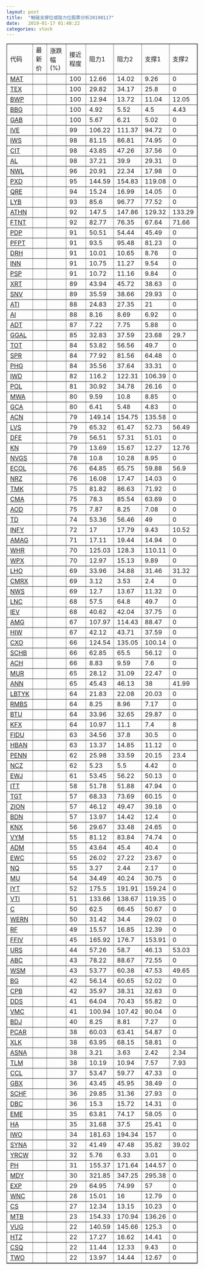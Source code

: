 ```yaml
---
layout: post
title:  "触碰支撑位或阻力位股票分析20190117"
date:   2019-01-17 01:40:22
categories: stock
---
```

<script type="text/javascript">
var stockList = []
stockList.push('gb_mat');
stockList.push('gb_tex');
stockList.push('gb_bwp');
stockList.push('gb_bbg');
stockList.push('gb_gab');
stockList.push('gb_ive');
stockList.push('gb_iws');
stockList.push('gb_cit');
stockList.push('gb_al');
stockList.push('gb_nwl');
stockList.push('gb_pxd');
stockList.push('gb_qre');
stockList.push('gb_lyb');
stockList.push('gb_athn');
stockList.push('gb_ftnt');
stockList.push('gb_pdp');
stockList.push('gb_pfpt');
stockList.push('gb_drh');
stockList.push('gb_inn');
stockList.push('gb_psp');
stockList.push('gb_xrt');
stockList.push('gb_snv');
stockList.push('gb_ati');
stockList.push('gb_ai');
stockList.push('gb_adt');
stockList.push('gb_ggal');
stockList.push('gb_tot');
stockList.push('gb_spr');
stockList.push('gb_phg');
stockList.push('gb_iwd');
stockList.push('gb_pol');
stockList.push('gb_mwa');
stockList.push('gb_gca');
stockList.push('gb_acn');
stockList.push('gb_lvs');
stockList.push('gb_dfe');
stockList.push('gb_kn');
stockList.push('gb_nvgs');
stockList.push('gb_ecol');
stockList.push('gb_nrz');
stockList.push('gb_tmk');
stockList.push('gb_cma');
stockList.push('gb_aod');
stockList.push('gb_td');
stockList.push('gb_infy');
stockList.push('gb_amag');
stockList.push('gb_whr');
stockList.push('gb_wpx');
stockList.push('gb_lho');
stockList.push('gb_cmrx');
stockList.push('gb_nws');
stockList.push('gb_lnc');
stockList.push('gb_iev');
stockList.push('gb_amg');
stockList.push('gb_hiw');
stockList.push('gb_cxo');
stockList.push('gb_schb');
stockList.push('gb_ach');
stockList.push('gb_mur');
stockList.push('gb_ann');
stockList.push('gb_lbtyk');
stockList.push('gb_rmbs');
stockList.push('gb_btu');
stockList.push('gb_kfx');
stockList.push('gb_fidu');
stockList.push('gb_hban');
stockList.push('gb_penn');
stockList.push('gb_ncz');
stockList.push('gb_ewj');
stockList.push('gb_itt');
stockList.push('gb_tgt');
stockList.push('gb_zion');
stockList.push('gb_bdn');
stockList.push('gb_knx');
stockList.push('gb_vym');
stockList.push('gb_adm');
stockList.push('gb_ewc');
stockList.push('gb_nq');
stockList.push('gb_mu');
stockList.push('gb_iyt');
stockList.push('gb_vti');
stockList.push('gb_c');
stockList.push('gb_wern');
stockList.push('gb_rf');
stockList.push('gb_ffiv');
stockList.push('gb_urs');
stockList.push('gb_abc');
stockList.push('gb_wsm');
stockList.push('gb_bg');
stockList.push('gb_cpb');
stockList.push('gb_dds');
stockList.push('gb_vmc');
stockList.push('gb_bdj');
stockList.push('gb_pcar');
stockList.push('gb_xlk');
stockList.push('gb_asna');
stockList.push('gb_tlm');
stockList.push('gb_ccl');
stockList.push('gb_gbx');
stockList.push('gb_schf');
stockList.push('gb_dbc');
stockList.push('gb_eme');
stockList.push('gb_ha');
stockList.push('gb_iwo');
stockList.push('gb_syna');
stockList.push('gb_yrcw');
stockList.push('gb_ph');
stockList.push('gb_mdy');
stockList.push('gb_exp');
stockList.push('gb_wnc');
stockList.push('gb_cs');
stockList.push('gb_mtb');
stockList.push('gb_vug');
stockList.push('gb_htz');
stockList.push('gb_csq');
stockList.push('gb_two');
</script>
<table border="1">
 <tr>
 <td>代码</td>
 <td>最新价</td>
 <td>涨跌幅(%)</td>
 <td>接近程度</td>
 <td>阻力1</td>
 <td>阻力2</td>
 <td>支撑1</td>
 <td>支撑2</td>
</tr>
  <tr id="mat" class="red">
  <td><a href="http://stock.finance.sina.com.cn/usstock/quotes/MAT.html" target="_blank">MAT</a></td><td></td><td></td><td>100</td><td>12.66</td><td>14.02</td><td>9.26</td><td>0</td></tr>
  <tr id="tex" class="red">
  <td><a href="http://stock.finance.sina.com.cn/usstock/quotes/TEX.html" target="_blank">TEX</a></td><td></td><td></td><td>100</td><td>29.82</td><td>34.17</td><td>25.8</td><td>0</td></tr>
  <tr id="bwp" class="green">
  <td><a href="http://stock.finance.sina.com.cn/usstock/quotes/BWP.html" target="_blank">BWP</a></td><td></td><td></td><td>100</td><td>12.94</td><td>13.72</td><td>11.04</td><td>12.05</td></tr>
  <tr id="bbg" class="red">
  <td><a href="http://stock.finance.sina.com.cn/usstock/quotes/BBG.html" target="_blank">BBG</a></td><td></td><td></td><td>100</td><td>4.92</td><td>5.52</td><td>4.5</td><td>4.43</td></tr>
  <tr id="gab" class="red">
  <td><a href="http://stock.finance.sina.com.cn/usstock/quotes/GAB.html" target="_blank">GAB</a></td><td></td><td></td><td>100</td><td>5.67</td><td>6.21</td><td>5.02</td><td>0</td></tr>
  <tr id="ive" class="red">
  <td><a href="http://stock.finance.sina.com.cn/usstock/quotes/IVE.html" target="_blank">IVE</a></td><td></td><td></td><td>99</td><td>106.22</td><td>111.37</td><td>94.72</td><td>0</td></tr>
  <tr id="iws" class="red">
  <td><a href="http://stock.finance.sina.com.cn/usstock/quotes/IWS.html" target="_blank">IWS</a></td><td></td><td></td><td>98</td><td>81.15</td><td>86.81</td><td>74.95</td><td>0</td></tr>
  <tr id="cit" class="red">
  <td><a href="http://stock.finance.sina.com.cn/usstock/quotes/CIT.html" target="_blank">CIT</a></td><td></td><td></td><td>98</td><td>43.85</td><td>47.26</td><td>37.56</td><td>0</td></tr>
  <tr id="al" class="red">
  <td><a href="http://stock.finance.sina.com.cn/usstock/quotes/AL.html" target="_blank">AL</a></td><td></td><td></td><td>98</td><td>37.21</td><td>39.9</td><td>29.31</td><td>0</td></tr>
  <tr id="nwl" class="red">
  <td><a href="http://stock.finance.sina.com.cn/usstock/quotes/NWL.html" target="_blank">NWL</a></td><td></td><td></td><td>96</td><td>20.91</td><td>22.34</td><td>17.98</td><td>0</td></tr>
  <tr id="pxd" class="red">
  <td><a href="http://stock.finance.sina.com.cn/usstock/quotes/PXD.html" target="_blank">PXD</a></td><td></td><td></td><td>95</td><td>144.59</td><td>154.83</td><td>119.08</td><td>0</td></tr>
  <tr id="qre" class="red">
  <td><a href="http://stock.finance.sina.com.cn/usstock/quotes/QRE.html" target="_blank">QRE</a></td><td></td><td></td><td>94</td><td>15.24</td><td>16.99</td><td>14.05</td><td>0</td></tr>
  <tr id="lyb" class="red">
  <td><a href="http://stock.finance.sina.com.cn/usstock/quotes/LYB.html" target="_blank">LYB</a></td><td></td><td></td><td>93</td><td>85.6</td><td>96.77</td><td>77.52</td><td>0</td></tr>
  <tr id="athn" class="green">
  <td><a href="http://stock.finance.sina.com.cn/usstock/quotes/ATHN.html" target="_blank">ATHN</a></td><td></td><td></td><td>92</td><td>147.5</td><td>147.86</td><td>129.32</td><td>133.29</td></tr>
  <tr id="ftnt" class="green">
  <td><a href="http://stock.finance.sina.com.cn/usstock/quotes/FTNT.html" target="_blank">FTNT</a></td><td></td><td></td><td>92</td><td>82.77</td><td>76.35</td><td>67.64</td><td>71.66</td></tr>
  <tr id="pdp" class="red">
  <td><a href="http://stock.finance.sina.com.cn/usstock/quotes/PDP.html" target="_blank">PDP</a></td><td></td><td></td><td>91</td><td>50.51</td><td>54.44</td><td>45.49</td><td>0</td></tr>
  <tr id="pfpt" class="red">
  <td><a href="http://stock.finance.sina.com.cn/usstock/quotes/PFPT.html" target="_blank">PFPT</a></td><td></td><td></td><td>91</td><td>93.5</td><td>95.48</td><td>81.23</td><td>0</td></tr>
  <tr id="drh" class="red">
  <td><a href="http://stock.finance.sina.com.cn/usstock/quotes/DRH.html" target="_blank">DRH</a></td><td></td><td></td><td>91</td><td>10.01</td><td>10.65</td><td>8.76</td><td>0</td></tr>
  <tr id="inn" class="red">
  <td><a href="http://stock.finance.sina.com.cn/usstock/quotes/INN.html" target="_blank">INN</a></td><td></td><td></td><td>91</td><td>10.75</td><td>11.27</td><td>9.54</td><td>0</td></tr>
  <tr id="psp" class="red">
  <td><a href="http://stock.finance.sina.com.cn/usstock/quotes/PSP.html" target="_blank">PSP</a></td><td></td><td></td><td>91</td><td>10.72</td><td>11.16</td><td>9.84</td><td>0</td></tr>
  <tr id="xrt" class="red">
  <td><a href="http://stock.finance.sina.com.cn/usstock/quotes/XRT.html" target="_blank">XRT</a></td><td></td><td></td><td>89</td><td>43.94</td><td>45.72</td><td>38.63</td><td>0</td></tr>
  <tr id="snv" class="red">
  <td><a href="http://stock.finance.sina.com.cn/usstock/quotes/SNV.html" target="_blank">SNV</a></td><td></td><td></td><td>89</td><td>35.59</td><td>38.66</td><td>29.93</td><td>0</td></tr>
  <tr id="ati" class="red">
  <td><a href="http://stock.finance.sina.com.cn/usstock/quotes/ATI.html" target="_blank">ATI</a></td><td></td><td></td><td>88</td><td>24.83</td><td>27.35</td><td>21</td><td>0</td></tr>
  <tr id="ai" class="red">
  <td><a href="http://stock.finance.sina.com.cn/usstock/quotes/AI.html" target="_blank">AI</a></td><td></td><td></td><td>88</td><td>8.16</td><td>8.69</td><td>6.92</td><td>0</td></tr>
  <tr id="adt" class="red">
  <td><a href="http://stock.finance.sina.com.cn/usstock/quotes/ADT.html" target="_blank">ADT</a></td><td></td><td></td><td>87</td><td>7.22</td><td>7.75</td><td>5.88</td><td>0</td></tr>
  <tr id="ggal" class="red">
  <td><a href="http://stock.finance.sina.com.cn/usstock/quotes/GGAL.html" target="_blank">GGAL</a></td><td></td><td></td><td>85</td><td>32.83</td><td>37.59</td><td>23.68</td><td>29.7</td></tr>
  <tr id="tot" class="red">
  <td><a href="http://stock.finance.sina.com.cn/usstock/quotes/TOT.html" target="_blank">TOT</a></td><td></td><td></td><td>84</td><td>53.82</td><td>56.56</td><td>49.7</td><td>0</td></tr>
  <tr id="spr" class="red">
  <td><a href="http://stock.finance.sina.com.cn/usstock/quotes/SPR.html" target="_blank">SPR</a></td><td></td><td></td><td>84</td><td>77.92</td><td>81.56</td><td>64.48</td><td>0</td></tr>
  <tr id="phg" class="red">
  <td><a href="http://stock.finance.sina.com.cn/usstock/quotes/PHG.html" target="_blank">PHG</a></td><td></td><td></td><td>84</td><td>35.56</td><td>37.64</td><td>33.31</td><td>0</td></tr>
  <tr id="iwd" class="red">
  <td><a href="http://stock.finance.sina.com.cn/usstock/quotes/IWD.html" target="_blank">IWD</a></td><td></td><td></td><td>82</td><td>116.2</td><td>122.31</td><td>106.39</td><td>0</td></tr>
  <tr id="pol" class="red">
  <td><a href="http://stock.finance.sina.com.cn/usstock/quotes/POL.html" target="_blank">POL</a></td><td></td><td></td><td>81</td><td>30.92</td><td>34.78</td><td>26.16</td><td>0</td></tr>
  <tr id="mwa" class="green">
  <td><a href="http://stock.finance.sina.com.cn/usstock/quotes/MWA.html" target="_blank">MWA</a></td><td></td><td></td><td>80</td><td>9.59</td><td>10.8</td><td>8.85</td><td>0</td></tr>
  <tr id="gca" class="green">
  <td><a href="http://stock.finance.sina.com.cn/usstock/quotes/GCA.html" target="_blank">GCA</a></td><td></td><td></td><td>80</td><td>6.41</td><td>5.48</td><td>4.83</td><td>0</td></tr>
  <tr id="acn" class="red">
  <td><a href="http://stock.finance.sina.com.cn/usstock/quotes/ACN.html" target="_blank">ACN</a></td><td></td><td></td><td>79</td><td>149.14</td><td>154.75</td><td>135.58</td><td>0</td></tr>
  <tr id="lvs" class="green">
  <td><a href="http://stock.finance.sina.com.cn/usstock/quotes/LVS.html" target="_blank">LVS</a></td><td></td><td></td><td>79</td><td>65.32</td><td>61.47</td><td>52.73</td><td>56.49</td></tr>
  <tr id="dfe" class="red">
  <td><a href="http://stock.finance.sina.com.cn/usstock/quotes/DFE.html" target="_blank">DFE</a></td><td></td><td></td><td>79</td><td>56.51</td><td>57.31</td><td>51.01</td><td>0</td></tr>
  <tr id="kn" class="red">
  <td><a href="http://stock.finance.sina.com.cn/usstock/quotes/KN.html" target="_blank">KN</a></td><td></td><td></td><td>79</td><td>13.69</td><td>15.67</td><td>12.27</td><td>12.76</td></tr>
  <tr id="nvgs" class="green">
  <td><a href="http://stock.finance.sina.com.cn/usstock/quotes/NVGS.html" target="_blank">NVGS</a></td><td></td><td></td><td>78</td><td>10.8</td><td>10.28</td><td>8.95</td><td>0</td></tr>
  <tr id="ecol" class="red">
  <td><a href="http://stock.finance.sina.com.cn/usstock/quotes/ECOL.html" target="_blank">ECOL</a></td><td></td><td></td><td>76</td><td>64.85</td><td>65.75</td><td>59.88</td><td>56.9</td></tr>
  <tr id="nrz" class="red">
  <td><a href="http://stock.finance.sina.com.cn/usstock/quotes/NRZ.html" target="_blank">NRZ</a></td><td></td><td></td><td>76</td><td>16.08</td><td>17.47</td><td>14.03</td><td>0</td></tr>
  <tr id="tmk" class="red">
  <td><a href="http://stock.finance.sina.com.cn/usstock/quotes/TMK.html" target="_blank">TMK</a></td><td></td><td></td><td>75</td><td>81.82</td><td>86.63</td><td>71.92</td><td>0</td></tr>
  <tr id="cma" class="red">
  <td><a href="http://stock.finance.sina.com.cn/usstock/quotes/CMA.html" target="_blank">CMA</a></td><td></td><td></td><td>75</td><td>78.3</td><td>85.54</td><td>63.69</td><td>0</td></tr>
  <tr id="aod" class="red">
  <td><a href="http://stock.finance.sina.com.cn/usstock/quotes/AOD.html" target="_blank">AOD</a></td><td></td><td></td><td>75</td><td>7.87</td><td>8.25</td><td>7.08</td><td>0</td></tr>
  <tr id="td" class="red">
  <td><a href="http://stock.finance.sina.com.cn/usstock/quotes/TD.html" target="_blank">TD</a></td><td></td><td></td><td>74</td><td>53.36</td><td>56.46</td><td>49</td><td>0</td></tr>
  <tr id="infy" class="green">
  <td><a href="http://stock.finance.sina.com.cn/usstock/quotes/INFY.html" target="_blank">INFY</a></td><td></td><td></td><td>72</td><td>17</td><td>17.79</td><td>9.43</td><td>10.52</td></tr>
  <tr id="amag" class="red">
  <td><a href="http://stock.finance.sina.com.cn/usstock/quotes/AMAG.html" target="_blank">AMAG</a></td><td></td><td></td><td>71</td><td>17.11</td><td>19.44</td><td>14.94</td><td>0</td></tr>
  <tr id="whr" class="red">
  <td><a href="http://stock.finance.sina.com.cn/usstock/quotes/WHR.html" target="_blank">WHR</a></td><td></td><td></td><td>70</td><td>125.03</td><td>128.3</td><td>110.11</td><td>0</td></tr>
  <tr id="wpx" class="red">
  <td><a href="http://stock.finance.sina.com.cn/usstock/quotes/WPX.html" target="_blank">WPX</a></td><td></td><td></td><td>70</td><td>12.97</td><td>15.13</td><td>9.89</td><td>0</td></tr>
  <tr id="lho" class="green">
  <td><a href="http://stock.finance.sina.com.cn/usstock/quotes/LHO.html" target="_blank">LHO</a></td><td></td><td></td><td>69</td><td>33.96</td><td>34.88</td><td>31.46</td><td>31.32</td></tr>
  <tr id="cmrx" class="red">
  <td><a href="http://stock.finance.sina.com.cn/usstock/quotes/CMRX.html" target="_blank">CMRX</a></td><td></td><td></td><td>69</td><td>3.12</td><td>3.53</td><td>2.4</td><td>0</td></tr>
  <tr id="nws" class="red">
  <td><a href="http://stock.finance.sina.com.cn/usstock/quotes/NWS.html" target="_blank">NWS</a></td><td></td><td></td><td>69</td><td>12.7</td><td>13.67</td><td>11.32</td><td>0</td></tr>
  <tr id="lnc" class="red">
  <td><a href="http://stock.finance.sina.com.cn/usstock/quotes/LNC.html" target="_blank">LNC</a></td><td></td><td></td><td>68</td><td>57.5</td><td>64.8</td><td>49.7</td><td>0</td></tr>
  <tr id="iev" class="red">
  <td><a href="http://stock.finance.sina.com.cn/usstock/quotes/IEV.html" target="_blank">IEV</a></td><td></td><td></td><td>68</td><td>40.62</td><td>42.04</td><td>37.75</td><td>0</td></tr>
  <tr id="amg" class="red">
  <td><a href="http://stock.finance.sina.com.cn/usstock/quotes/AMG.html" target="_blank">AMG</a></td><td></td><td></td><td>67</td><td>107.97</td><td>114.43</td><td>88.47</td><td>0</td></tr>
  <tr id="hiw" class="green">
  <td><a href="http://stock.finance.sina.com.cn/usstock/quotes/HIW.html" target="_blank">HIW</a></td><td></td><td></td><td>67</td><td>42.12</td><td>43.71</td><td>37.59</td><td>0</td></tr>
  <tr id="cxo" class="red">
  <td><a href="http://stock.finance.sina.com.cn/usstock/quotes/CXO.html" target="_blank">CXO</a></td><td></td><td></td><td>66</td><td>124.54</td><td>135.05</td><td>100.14</td><td>0</td></tr>
  <tr id="schb" class="red">
  <td><a href="http://stock.finance.sina.com.cn/usstock/quotes/SCHB.html" target="_blank">SCHB</a></td><td></td><td></td><td>66</td><td>62.85</td><td>65.5</td><td>56.12</td><td>0</td></tr>
  <tr id="ach" class="red">
  <td><a href="http://stock.finance.sina.com.cn/usstock/quotes/ACH.html" target="_blank">ACH</a></td><td></td><td></td><td>66</td><td>8.83</td><td>9.59</td><td>7.6</td><td>0</td></tr>
  <tr id="mur" class="red">
  <td><a href="http://stock.finance.sina.com.cn/usstock/quotes/MUR.html" target="_blank">MUR</a></td><td></td><td></td><td>65</td><td>28.12</td><td>31.09</td><td>22.47</td><td>0</td></tr>
  <tr id="ann" class="red">
  <td><a href="http://stock.finance.sina.com.cn/usstock/quotes/ANN.html" target="_blank">ANN</a></td><td></td><td></td><td>65</td><td>45.43</td><td>46.13</td><td>38</td><td>41.99</td></tr>
  <tr id="lbtyk" class="red">
  <td><a href="http://stock.finance.sina.com.cn/usstock/quotes/LBTYK.html" target="_blank">LBTYK</a></td><td></td><td></td><td>64</td><td>21.83</td><td>22.08</td><td>20.03</td><td>0</td></tr>
  <tr id="rmbs" class="red">
  <td><a href="http://stock.finance.sina.com.cn/usstock/quotes/RMBS.html" target="_blank">RMBS</a></td><td></td><td></td><td>64</td><td>8.25</td><td>8.96</td><td>7.17</td><td>0</td></tr>
  <tr id="btu" class="red">
  <td><a href="http://stock.finance.sina.com.cn/usstock/quotes/BTU.html" target="_blank">BTU</a></td><td></td><td></td><td>64</td><td>33.96</td><td>32.65</td><td>29.87</td><td>0</td></tr>
  <tr id="kfx" class="green">
  <td><a href="http://stock.finance.sina.com.cn/usstock/quotes/KFX.html" target="_blank">KFX</a></td><td></td><td></td><td>64</td><td>10.97</td><td>11.1</td><td>7.4</td><td>8</td></tr>
  <tr id="fidu" class="red">
  <td><a href="http://stock.finance.sina.com.cn/usstock/quotes/FIDU.html" target="_blank">FIDU</a></td><td></td><td></td><td>63</td><td>34.56</td><td>37.8</td><td>30.5</td><td>0</td></tr>
  <tr id="hban" class="red">
  <td><a href="http://stock.finance.sina.com.cn/usstock/quotes/HBAN.html" target="_blank">HBAN</a></td><td></td><td></td><td>63</td><td>13.37</td><td>14.85</td><td>11.12</td><td>0</td></tr>
  <tr id="penn" class="green">
  <td><a href="http://stock.finance.sina.com.cn/usstock/quotes/PENN.html" target="_blank">PENN</a></td><td></td><td></td><td>62</td><td>25.98</td><td>33.59</td><td>20.15</td><td>23.4</td></tr>
  <tr id="ncz" class="red">
  <td><a href="http://stock.finance.sina.com.cn/usstock/quotes/NCZ.html" target="_blank">NCZ</a></td><td></td><td></td><td>62</td><td>5.23</td><td>5.5</td><td>4.42</td><td>0</td></tr>
  <tr id="ewj" class="green">
  <td><a href="http://stock.finance.sina.com.cn/usstock/quotes/EWJ.html" target="_blank">EWJ</a></td><td></td><td></td><td>61</td><td>53.45</td><td>56.22</td><td>50.13</td><td>0</td></tr>
  <tr id="itt" class="red">
  <td><a href="http://stock.finance.sina.com.cn/usstock/quotes/ITT.html" target="_blank">ITT</a></td><td></td><td></td><td>58</td><td>51.78</td><td>51.88</td><td>47.94</td><td>0</td></tr>
  <tr id="tgt" class="red">
  <td><a href="http://stock.finance.sina.com.cn/usstock/quotes/TGT.html" target="_blank">TGT</a></td><td></td><td></td><td>57</td><td>68.33</td><td>73.69</td><td>60.15</td><td>0</td></tr>
  <tr id="zion" class="red">
  <td><a href="http://stock.finance.sina.com.cn/usstock/quotes/ZION.html" target="_blank">ZION</a></td><td></td><td></td><td>57</td><td>46.12</td><td>49.47</td><td>39.18</td><td>0</td></tr>
  <tr id="bdn" class="red">
  <td><a href="http://stock.finance.sina.com.cn/usstock/quotes/BDN.html" target="_blank">BDN</a></td><td></td><td></td><td>57</td><td>13.97</td><td>14.42</td><td>12.4</td><td>0</td></tr>
  <tr id="knx" class="red">
  <td><a href="http://stock.finance.sina.com.cn/usstock/quotes/KNX.html" target="_blank">KNX</a></td><td></td><td></td><td>56</td><td>29.67</td><td>33.48</td><td>24.65</td><td>0</td></tr>
  <tr id="vym" class="red">
  <td><a href="http://stock.finance.sina.com.cn/usstock/quotes/VYM.html" target="_blank">VYM</a></td><td></td><td></td><td>55</td><td>81.12</td><td>83.84</td><td>74.74</td><td>0</td></tr>
  <tr id="adm" class="red">
  <td><a href="http://stock.finance.sina.com.cn/usstock/quotes/ADM.html" target="_blank">ADM</a></td><td></td><td></td><td>55</td><td>43.64</td><td>45.4</td><td>40.4</td><td>0</td></tr>
  <tr id="ewc" class="green">
  <td><a href="http://stock.finance.sina.com.cn/usstock/quotes/EWC.html" target="_blank">EWC</a></td><td></td><td></td><td>55</td><td>26.02</td><td>27.22</td><td>23.67</td><td>0</td></tr>
  <tr id="nq" class="green">
  <td><a href="http://stock.finance.sina.com.cn/usstock/quotes/NQ.html" target="_blank">NQ</a></td><td></td><td></td><td>55</td><td>3.27</td><td>2.44</td><td>2.17</td><td>0</td></tr>
  <tr id="mu" class="red">
  <td><a href="http://stock.finance.sina.com.cn/usstock/quotes/MU.html" target="_blank">MU</a></td><td></td><td></td><td>54</td><td>34.49</td><td>40.24</td><td>30.75</td><td>0</td></tr>
  <tr id="iyt" class="red">
  <td><a href="http://stock.finance.sina.com.cn/usstock/quotes/IYT.html" target="_blank">IYT</a></td><td></td><td></td><td>52</td><td>175.5</td><td>191.91</td><td>159.24</td><td>0</td></tr>
  <tr id="vti" class="green">
  <td><a href="http://stock.finance.sina.com.cn/usstock/quotes/VTI.html" target="_blank">VTI</a></td><td></td><td></td><td>51</td><td>133.66</td><td>138.67</td><td>119.35</td><td>0</td></tr>
  <tr id="c" class="red">
  <td><a href="http://stock.finance.sina.com.cn/usstock/quotes/C.html" target="_blank">C</a></td><td></td><td></td><td>50</td><td>62.5</td><td>66.45</td><td>50.67</td><td>0</td></tr>
  <tr id="wern" class="red">
  <td><a href="http://stock.finance.sina.com.cn/usstock/quotes/WERN.html" target="_blank">WERN</a></td><td></td><td></td><td>50</td><td>31.42</td><td>34.4</td><td>29.02</td><td>0</td></tr>
  <tr id="rf" class="red">
  <td><a href="http://stock.finance.sina.com.cn/usstock/quotes/RF.html" target="_blank">RF</a></td><td></td><td></td><td>49</td><td>15.57</td><td>16.85</td><td>12.39</td><td>0</td></tr>
  <tr id="ffiv" class="red">
  <td><a href="http://stock.finance.sina.com.cn/usstock/quotes/FFIV.html" target="_blank">FFIV</a></td><td></td><td></td><td>45</td><td>165.92</td><td>176.7</td><td>153.91</td><td>0</td></tr>
  <tr id="urs" class="green">
  <td><a href="http://stock.finance.sina.com.cn/usstock/quotes/URS.html" target="_blank">URS</a></td><td></td><td></td><td>44</td><td>57.26</td><td>58.7</td><td>46.13</td><td>53.03</td></tr>
  <tr id="abc" class="red">
  <td><a href="http://stock.finance.sina.com.cn/usstock/quotes/ABC.html" target="_blank">ABC</a></td><td></td><td></td><td>43</td><td>78.22</td><td>88.67</td><td>72.55</td><td>0</td></tr>
  <tr id="wsm" class="red">
  <td><a href="http://stock.finance.sina.com.cn/usstock/quotes/WSM.html" target="_blank">WSM</a></td><td></td><td></td><td>43</td><td>53.77</td><td>60.38</td><td>47.53</td><td>49.65</td></tr>
  <tr id="bg" class="green">
  <td><a href="http://stock.finance.sina.com.cn/usstock/quotes/BG.html" target="_blank">BG</a></td><td></td><td></td><td>42</td><td>56.14</td><td>60.65</td><td>52.02</td><td>0</td></tr>
  <tr id="cpb" class="red">
  <td><a href="http://stock.finance.sina.com.cn/usstock/quotes/CPB.html" target="_blank">CPB</a></td><td></td><td></td><td>42</td><td>35.97</td><td>38.31</td><td>32.63</td><td>0</td></tr>
  <tr id="dds" class="red">
  <td><a href="http://stock.finance.sina.com.cn/usstock/quotes/DDS.html" target="_blank">DDS</a></td><td></td><td></td><td>41</td><td>64.04</td><td>70.43</td><td>55.82</td><td>0</td></tr>
  <tr id="vmc" class="red">
  <td><a href="http://stock.finance.sina.com.cn/usstock/quotes/VMC.html" target="_blank">VMC</a></td><td></td><td></td><td>41</td><td>100.94</td><td>107.42</td><td>90.04</td><td>0</td></tr>
  <tr id="bdj" class="green">
  <td><a href="http://stock.finance.sina.com.cn/usstock/quotes/BDJ.html" target="_blank">BDJ</a></td><td></td><td></td><td>40</td><td>8.25</td><td>8.81</td><td>7.27</td><td>0</td></tr>
  <tr id="pcar" class="green">
  <td><a href="http://stock.finance.sina.com.cn/usstock/quotes/PCAR.html" target="_blank">PCAR</a></td><td></td><td></td><td>38</td><td>60.03</td><td>63.41</td><td>54.87</td><td>0</td></tr>
  <tr id="xlk" class="green">
  <td><a href="http://stock.finance.sina.com.cn/usstock/quotes/XLK.html" target="_blank">XLK</a></td><td></td><td></td><td>38</td><td>63.95</td><td>68.15</td><td>58.81</td><td>0</td></tr>
  <tr id="asna" class="red">
  <td><a href="http://stock.finance.sina.com.cn/usstock/quotes/ASNA.html" target="_blank">ASNA</a></td><td></td><td></td><td>38</td><td>3.21</td><td>3.63</td><td>2.42</td><td>2.34</td></tr>
  <tr id="tlm" class="green">
  <td><a href="http://stock.finance.sina.com.cn/usstock/quotes/TLM.html" target="_blank">TLM</a></td><td></td><td></td><td>38</td><td>10.19</td><td>10.94</td><td>7.57</td><td>7.93</td></tr>
  <tr id="ccl" class="red">
  <td><a href="http://stock.finance.sina.com.cn/usstock/quotes/CCL.html" target="_blank">CCL</a></td><td></td><td></td><td>37</td><td>53.47</td><td>59.77</td><td>47.33</td><td>0</td></tr>
  <tr id="gbx" class="green">
  <td><a href="http://stock.finance.sina.com.cn/usstock/quotes/GBX.html" target="_blank">GBX</a></td><td></td><td></td><td>36</td><td>43.45</td><td>45.95</td><td>38.49</td><td>0</td></tr>
  <tr id="schf" class="red">
  <td><a href="http://stock.finance.sina.com.cn/usstock/quotes/SCHF.html" target="_blank">SCHF</a></td><td></td><td></td><td>36</td><td>29.85</td><td>31.36</td><td>27.93</td><td>0</td></tr>
  <tr id="dbc" class="green">
  <td><a href="http://stock.finance.sina.com.cn/usstock/quotes/DBC.html" target="_blank">DBC</a></td><td></td><td></td><td>36</td><td>15.3</td><td>15.72</td><td>14.31</td><td>0</td></tr>
  <tr id="eme" class="red">
  <td><a href="http://stock.finance.sina.com.cn/usstock/quotes/EME.html" target="_blank">EME</a></td><td></td><td></td><td>35</td><td>63.81</td><td>74.17</td><td>58.05</td><td>0</td></tr>
  <tr id="ha" class="red">
  <td><a href="http://stock.finance.sina.com.cn/usstock/quotes/HA.html" target="_blank">HA</a></td><td></td><td></td><td>35</td><td>31.68</td><td>37.5</td><td>25.41</td><td>0</td></tr>
  <tr id="iwo" class="red">
  <td><a href="http://stock.finance.sina.com.cn/usstock/quotes/IWO.html" target="_blank">IWO</a></td><td></td><td></td><td>34</td><td>181.63</td><td>194.34</td><td>157</td><td>0</td></tr>
  <tr id="syna" class="green">
  <td><a href="http://stock.finance.sina.com.cn/usstock/quotes/SYNA.html" target="_blank">SYNA</a></td><td></td><td></td><td>32</td><td>41.49</td><td>47.48</td><td>35.82</td><td>39.02</td></tr>
  <tr id="yrcw" class="red">
  <td><a href="http://stock.finance.sina.com.cn/usstock/quotes/YRCW.html" target="_blank">YRCW</a></td><td></td><td></td><td>32</td><td>5.76</td><td>6.33</td><td>3.01</td><td>0</td></tr>
  <tr id="ph" class="green">
  <td><a href="http://stock.finance.sina.com.cn/usstock/quotes/PH.html" target="_blank">PH</a></td><td></td><td></td><td>31</td><td>155.37</td><td>171.64</td><td>144.57</td><td>0</td></tr>
  <tr id="mdy" class="green">
  <td><a href="http://stock.finance.sina.com.cn/usstock/quotes/MDY.html" target="_blank">MDY</a></td><td></td><td></td><td>30</td><td>321.85</td><td>347.25</td><td>295.38</td><td>0</td></tr>
  <tr id="exp" class="red">
  <td><a href="http://stock.finance.sina.com.cn/usstock/quotes/EXP.html" target="_blank">EXP</a></td><td></td><td></td><td>29</td><td>64.95</td><td>74.99</td><td>57</td><td>0</td></tr>
  <tr id="wnc" class="red">
  <td><a href="http://stock.finance.sina.com.cn/usstock/quotes/WNC.html" target="_blank">WNC</a></td><td></td><td></td><td>28</td><td>15.01</td><td>16</td><td>12.79</td><td>0</td></tr>
  <tr id="cs" class="red">
  <td><a href="http://stock.finance.sina.com.cn/usstock/quotes/CS.html" target="_blank">CS</a></td><td></td><td></td><td>27</td><td>12.34</td><td>13.15</td><td>10.23</td><td>0</td></tr>
  <tr id="mtb" class="green">
  <td><a href="http://stock.finance.sina.com.cn/usstock/quotes/MTB.html" target="_blank">MTB</a></td><td></td><td></td><td>23</td><td>154.33</td><td>170.94</td><td>136.26</td><td>0</td></tr>
  <tr id="vug" class="green">
  <td><a href="http://stock.finance.sina.com.cn/usstock/quotes/VUG.html" target="_blank">VUG</a></td><td></td><td></td><td>22</td><td>140.59</td><td>145.66</td><td>125.3</td><td>0</td></tr>
  <tr id="htz" class="red">
  <td><a href="http://stock.finance.sina.com.cn/usstock/quotes/HTZ.html" target="_blank">HTZ</a></td><td></td><td></td><td>22</td><td>17.27</td><td>16.62</td><td>14.41</td><td>0</td></tr>
  <tr id="csq" class="green">
  <td><a href="http://stock.finance.sina.com.cn/usstock/quotes/CSQ.html" target="_blank">CSQ</a></td><td></td><td></td><td>22</td><td>11.44</td><td>12.33</td><td>9.43</td><td>0</td></tr>
  <tr id="two" class="green">
  <td><a href="http://stock.finance.sina.com.cn/usstock/quotes/TWO.html" target="_blank">TWO</a></td><td></td><td></td><td>22</td><td>13.97</td><td>14.44</td><td>12.67</td><td>0</td></tr>
</table>

